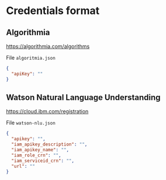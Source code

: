 # Credentials format

## Algorithmia

https://algorithmia.com/algorithms

File `algoritmia.json`


```json
{
  "apiKey": ""
}
```

## Watson Natural Language Understanding

https://cloud.ibm.com/registration

File `watson-nlu.json`

```json
{
  "apikey": "",
  "iam_apikey_description": "",
  "iam_apikey_name": "",
  "iam_role_crn": "",
  "iam_serviceid_crn": "",
  "url": ""
}
```
